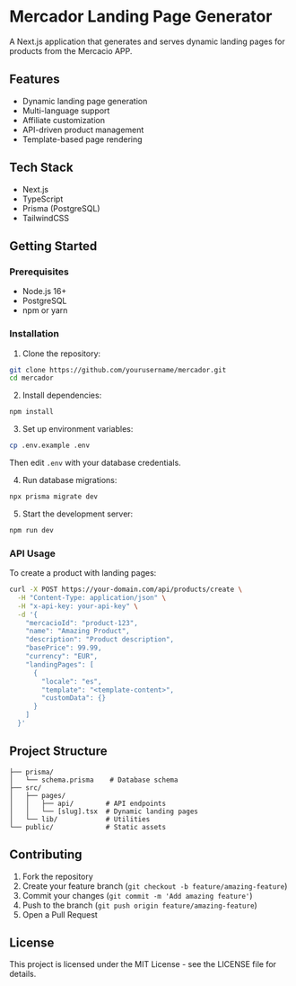 # Mercador Landing Page Generator

A Next.js application that generates and serves dynamic landing pages for products from the Mercacio APP.

## Features

- Dynamic landing page generation
- Multi-language support
- Affiliate customization
- API-driven product management
- Template-based page rendering

## Tech Stack

- Next.js
- TypeScript
- Prisma (PostgreSQL)
- TailwindCSS

## Getting Started

### Prerequisites

- Node.js 16+
- PostgreSQL
- npm or yarn

### Installation

1. Clone the repository:
```bash
git clone https://github.com/yourusername/mercador.git
cd mercador
```

2. Install dependencies:
```bash
npm install
```

3. Set up environment variables:
```bash
cp .env.example .env
```
Then edit `.env` with your database credentials.

4. Run database migrations:
```bash
npx prisma migrate dev
```

5. Start the development server:
```bash
npm run dev
```

### API Usage

To create a product with landing pages:

```bash
curl -X POST https://your-domain.com/api/products/create \
  -H "Content-Type: application/json" \
  -H "x-api-key: your-api-key" \
  -d '{
    "mercacioId": "product-123",
    "name": "Amazing Product",
    "description": "Product description",
    "basePrice": 99.99,
    "currency": "EUR",
    "landingPages": [
      {
        "locale": "es",
        "template": "<template-content>",
        "customData": {}
      }
    ]
  }'
```

## Project Structure

```
├── prisma/
│   └── schema.prisma    # Database schema
├── src/
│   ├── pages/          
│   │   ├── api/        # API endpoints
│   │   └── [slug].tsx  # Dynamic landing pages
│   └── lib/            # Utilities
└── public/             # Static assets
```

## Contributing

1. Fork the repository
2. Create your feature branch (`git checkout -b feature/amazing-feature`)
3. Commit your changes (`git commit -m 'Add amazing feature'`)
4. Push to the branch (`git push origin feature/amazing-feature`)
5. Open a Pull Request

## License

This project is licensed under the MIT License - see the LICENSE file for details. 
